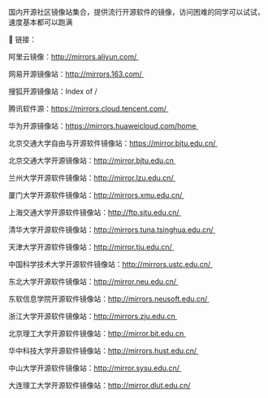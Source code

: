 

国内开源社区镜像站集合，提供流行开源软件的镜像，访问困难的同学可以试试，速度基本都可以跑满

  

🔗 链接：

阿里云镜像：http://mirrors.aliyun.com/ 

网易开源镜像站：http://mirrors.163.com/ 

搜狐开源镜像站：Index of / 

腾讯软件源：https://mirrors.cloud.tencent.com/ 

华为开源镜像站：https://mirrors.huaweicloud.com/home 

北京交通大学自由与开源软件镜像站：https://mirror.bjtu.edu.cn/ 

北京交通大学开源镜像站：http://mirror.bjtu.edu.cn 

兰州大学开源软件镜像站：http://mirror.lzu.edu.cn/ 

厦门大学开源软件镜像站：http://mirrors.xmu.edu.cn/ 

上海交通大学开源软件镜像站：http://ftp.sjtu.edu.cn/ 

清华大学开源软件镜像站：http://mirrors.tuna.tsinghua.edu.cn/ 

天津大学开源软件镜像站：http://mirror.tju.edu.cn/ 

中国科学技术大学开源软件镜像站：http://mirrors.ustc.edu.cn/ 

东北大学开源软件镜像站：http://mirror.neu.edu.cn/ 

东软信息学院开源软件镜像站：http://mirrors.neusoft.edu.cn/ 

浙江大学开源软件镜像站：http://mirrors.zju.edu.cn 

北京理工大学开源软件镜像站：http://mirror.bit.edu.cn 

华中科技大学开源软件镜像站：http://mirrors.hust.edu.cn/ 

中山大学开源软件镜像站：http://mirror.sysu.edu.cn/ 

大连理工大学开源软件镜像站：http://mirror.dlut.edu.cn/